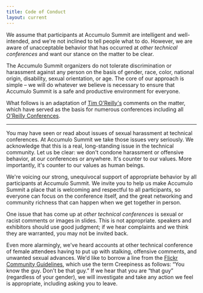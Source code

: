 ```yaml
---
title: Code of Conduct
layout: current
---
```


We assume that participants at Accumulo Summit are intelligent and well-intended, and we're not inclined to tell people what to do. However, we are aware of unacceptable behavior that has occurred at _other technical conferences_ and want our stance on the matter to be clear.

The Accumulo Summit organizers do not tolerate discrimination or harassment against any person on the basis of gender, race, color, national origin, disability, sexual orientation, or age. The core of our approach is simple – we will do whatever we believe is necessary to ensure that Accumulo Summit is a safe and productive environment for everyone.

What follows is an adaptation of [Tim O'Reilly's](http://radar.oreilly.com/2011/07/sexual-harassment-at-technical.html) comments on the matter, which have served as the basis for numerous conferences including all [O'Reilly Conferences](http://oreilly.com/conferences/code-of-conduct.html).

---

You may have seen or read about issues of sexual harassment at technical conferences.  At Accumulo Summit we take those issues very seriously. We acknowledge that this is a real, long-standing issue in the technical community. Let us be clear: we don't condone harassment or offensive behavior, at our conferences or anywhere. It's counter to our values. More importantly, it's counter to our values as human beings.

We're voicing our strong, unequivocal support of appropriate behavior by all participants at Accumulo Summit. We invite you to help us make Accumulo Summit a place that is welcoming and respectful to all participants, so everyone can focus on the conference itself, and the great networking and community richness that can happen when we get together in person.

One issue that has come up at _other technical conferences_ is sexual or racist comments or images in slides. This is not appropriate. speakers and exhibitors should use good judgment; if we hear complaints and we think they are warranted, you may not be invited back.

Even more alarmingly, we've heard accounts at other technical conference of female attendees having to put up with stalking, offensive comments, and unwanted sexual advances. We'd like to borrow a line from the [Flickr Community Guidelines](http://www.flickr.com/guidelines.gne), which use the term Creepiness as follows: “You know the guy. Don't be that guy.” If we hear that you are “that guy” (regardless of your gender), we will investigate and take any action we feel is appropriate, including asking you to leave.